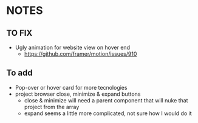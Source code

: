 # NOTES

## TO FIX

- Ugly animation for website view on hover end
  - https://github.com/framer/motion/issues/910

## To add

- Pop-over or hover card for more tecnologies
- project browser close, minimize & expand buttons
  - close & minimize will need a parent component that will nuke that project from the array
  - expand seems a little more complicated, not sure how I would do it
